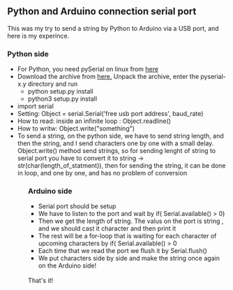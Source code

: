 <h2>Python and Arduino connection serial port</h2>
This was my try to send a string by Python to Arduino via a USB port, and here is my experince.
<h3>Python side</h3>
<ul>
  <li>For Python, you need pySerial on linux from <a href="http://pyserial.sourceforge.net/" >here</a> </li>
  <li>Download the archive from <a href="http://pypi.python.org/pypi/pyserial">here.</a> Unpack the archive, enter the pyserial-x.y directory and run 
  <ul>
    <li>python setup.py install</li>
    <li>python3 setup.py install</li>
  </ul>
  <li>import serial</li>
  <li>Setting: Object = serial.Serial('free usb port address', baud_rate)</li>
  <li>How to read: inside an infinite loop : Object.readline()</li>
  <li>How to writw: Object.write("something")</li>
  <li>To send a string, on the python side, we have to send string length, and then the string, and I send characters one by one with a small delay. Object.write() method send strings, so for sending lenght of string to  serial port you have to convert it to string -> str(char(length_of_statment)), then for sending the string, it can be done in loop, and one by one, and has no problem of conversion </li>
<ul>

<h3>Arduino side</h3>
<ul>
  <li>Serial port should be setup</li>
  <li>We have to listen to the port and wait by if( Serial.available() > 0)</li>
  <li>Then we get the length of string. The valus on the port is string , and we should cast it character and then print it </li>
  <li>The rest will be a for-loop that is waiting for each character of upcoming characters by if( Serial.available() > 0</li>
  <li>Each time that we read the port we flush it by Serial.flush()</li>
  <li>We put characters side by side and make the string once again on the Arduino side!</li>
</ul>
</br>
That's it!
